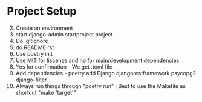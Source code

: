 Project Setup
====================

2. Create an environment
3. start django-admin startproject project .
4. Do .gitignore
5. do README.rst
6. Use poetry init
7. Use MIT for liscense and no for main/development dependencies
8. Yes for confirmation - We get .toml file
9. Add dependencies - poetry add Django djangorestframework psycopg2 django-filter
10. Always run things through "poetry run" : Best to use the Makefile as shortcut "make 'target'"
